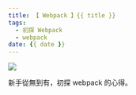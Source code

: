```yaml
---
title: 【 Webpack 】{{ title }}
tags:
  - 初探 Webpack
  - webpack
date: {{ date }}
---
```

![](/img/webpack/webpack.png)

新手從無到有，初探 webpack 的心得。

<!-- more -->